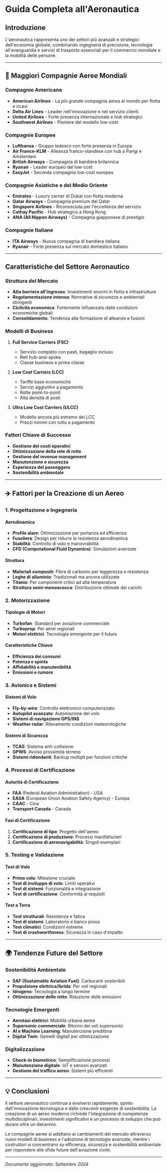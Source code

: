 # Guida Completa all'Aeronautica

## Introduzione

L'aeronautica rappresenta uno dei settori più avanzati e strategici dell'economia globale, combinando ingegneria di precisione, tecnologia all'avanguardia e servizi di trasporto essenziali per il commercio mondiale e la mobilità delle persone.

---

## 🏢 Maggiori Compagnie Aeree Mondiali

### Compagnie Americane
- **American Airlines** - La più grande compagnia aerea al mondo per flotta e ricavi
- **Delta Air Lines** - Leader nell'innovazione e nel servizio clienti
- **United Airlines** - Forte presenza internazionale e hub strategici
- **Southwest Airlines** - Pioniere del modello low-cost

### Compagnie Europee
- **Lufthansa** - Gruppo tedesco con forte presenza in Europa
- **Air France-KLM** - Alleanza franco-olandese con hub a Parigi e Amsterdam
- **British Airways** - Compagnia di bandiera britannica
- **Ryanair** - Leader europeo del low-cost
- **EasyJet** - Seconda compagnia low-cost europea

### Compagnie Asiatiche e del Medio Oriente
- **Emirates** - Luxury carrier di Dubai con flotta moderna
- **Qatar Airways** - Compagnia premium del Qatar
- **Singapore Airlines** - Riconosciuta per l'eccellenza del servizio
- **Cathay Pacific** - Hub strategico a Hong Kong
- **ANA (All Nippon Airways)** - Compagnia giapponese di prestigio

### Compagnie Italiane
- **ITA Airways** - Nuova compagnia di bandiera italiana
- **Ryanair** - Forte presenza sul mercato domestico italiano

---

##  Caratteristiche del Settore Aeronautico

### Struttura del Mercato
- **Alta barriera all'ingresso**: Investimenti enormi in flotta e infrastrutture
- **Regolamentazione intensa**: Normative di sicurezza e ambientali stringenti
- **Ciclicità economica**: Fortemente influenzato dalle condizioni economiche globali
- **Consolidamento**: Tendenza alla formazione di alleanze e fusioni

### Modelli di Business
1. **Full Service Carriers (FSC)**
   - Servizio completo con pasti, bagaglio incluso
   - Reti hub-and-spoke
   - Classe business e prima classe

2. **Low Cost Carriers (LCC)**
   - Tariffe base economiche
   - Servizi aggiuntivi a pagamento
   - Rotte point-to-point
   - Alta densità di posti

3. **Ultra Low Cost Carriers (ULCC)**
   - Modello ancora più estremo dei LCC
   - Prezzi minimi con tutto a pagamento

### Fattori Chiave di Successo
- **Gestione dei costi operativi**
- **Ottimizzazione della rete di rotte**
- **Gestione del revenue management**
- **Manutenzione e sicurezza**
- **Esperienza del passeggero**
- **Sostenibilità ambientale**

---

## ✈️ Fattori per la Creazione di un Aereo

### 1. Progettazione e Ingegneria

#### Aerodinamica
- **Profilo alare**: Ottimizzazione per portanza ed efficienza
- **Fusoliera**: Design per ridurre la resistenza aerodinamica
- **Stabilità**: Controllo di volo e manovrabilità
- **CFD (Computational Fluid Dynamics)**: Simulazioni avanzate

#### Struttura
- **Materiali compositi**: Fibra di carbonio per leggerezza e resistenza
- **Leghe di alluminio**: Tradizionali ma ancora utilizzate
- **Titanio**: Per componenti critici ad alta temperatura
- **Struttura semi-monoscocca**: Distribuzione ottimale dei carichi

### 2. Motorizzazione

#### Tipologie di Motori
- **Turbofan**: Standard per aviazione commerciale
- **Turboprop**: Per aerei regionali
- **Motori elettrici**: Tecnologia emergente per il futuro

#### Caratteristiche Chiave
- **Efficienza dei consumi**
- **Potenza e spinta**
- **Affidabilità e manutenibilità**
- **Emissioni e rumore**

### 3. Avionics e Sistemi

#### Sistemi di Volo
- **Fly-by-wire**: Controllo elettronico computerizzato
- **Autopilot avanzato**: Automazione del volo
- **Sistemi di navigazione GPS/INS**
- **Weather radar**: Rilevamento condizioni meteorologiche

#### Sistemi di Sicurezza
- **TCAS**: Sistema anti-collisione
- **GPWS**: Avviso prossimità terreno
- **Sistemi ridondanti**: Backup multipli per funzioni critiche

### 4. Processi di Certificazione

#### Autorità di Certificazione
- **FAA** (Federal Aviation Administration) - USA
- **EASA** (European Union Aviation Safety Agency) - Europa
- **CAAC** - Cina
- **Transport Canada** - Canada

#### Fasi di Certificazione
1. **Certificazione di tipo**: Progetto dell'aereo
2. **Certificazione di produzione**: Processi manifatturieri
3. **Certificazione di aeronavigabilità**: Singoli esemplari

### 5. Testing e Validazione

#### Test di Volo
- **Primo volo**: Milestone cruciale
- **Test di inviluppo di volo**: Limiti operativi
- **Test di sistemi**: Funzionalità e integrazione
- **Test di certificazione**: Conformità ai requisiti

#### Test a Terra
- **Test strutturali**: Resistenza e fatica
- **Test di sistemi**: Laboratorio e banco prova
- **Test climatici**: Condizioni estreme
- **Test di crashworthiness**: Sicurezza in caso d'impatto

---

## 🌍 Tendenze Future del Settore

### Sostenibilità Ambientale
- **SAF (Sustainable Aviation Fuel)**: Carburanti sostenibili
- **Propulsione elettrica/ibrida**: Per voli regionali
- **Idrogeno**: Tecnologia a lungo termine
- **Ottimizzazione delle rotte**: Riduzione delle emissioni

### Tecnologie Emergenti
- **Aerotaxi elettrici**: Mobilità urbana aerea
- **Supersonic commerciale**: Ritorno dei voli supersonici
- **AI e Machine Learning**: Manutenzione predittiva
- **Digital Twin**: Gemelli digitali per ottimizzazione

### Digitalizzazione
- **Check-in biometrico**: Semplificazione processi
- **Manutenzione digitale**: IoT e sensori avanzati
- **Gestione del traffico aereo**: Sistemi più efficienti

---

## 💡 Conclusioni

Il settore aeronautico continua a evolversi rapidamente, spinto dall'innovazione tecnologica e dalle crescenti esigenze di sostenibilità. La creazione di un aereo moderno richiede l'integrazione di competenze multidisciplinari, investimenti significativi e un processo di sviluppo che può durare oltre un decennio.

Le compagnie aeree si adattano ai cambiamenti del mercato attraverso nuovi modelli di business e l'adozione di tecnologie avanzate, mentre i costruttori si concentrano su efficienza, sicurezza e sostenibilità ambientale per rispondere alle sfide future dell'aviazione civile.

---

*Documento aggiornato: Settembre 2024*